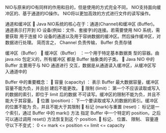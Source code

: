 
NIO与原来的IO有同样的作用和目的，但是使用的方式完全不同， NIO支持面向缓冲区的、基于通道的IO操作。 NIO将以更加高效的方式进行文件的读写操作。

通道和缓冲区
 Java NIO系统的核心在于：通道(Channel)和缓冲区
(Buffer)。通道表示打开到 IO 设备(例如：文件、套接字)的连接。若需要使用 NIO 系统，需要获取
用于连接 IO 设备的通道以及用于容纳数据的缓冲区。然后操作缓冲区，对数据进行处理。
简而言之， Channel 负责传输， Buffer 负责存储

缓冲区（Buffer）
 缓冲区（Buffer） ：一个用于特定基本数据类
型的容器。由 java.nio 包定义的，所有缓冲区
都是 Buffer 抽象类的子类。
 Java NIO 中的 Buffer 主要用于与 NIO 通道进行
交互，数据是从通道读入缓冲区，从缓冲区写
入通道中的

Buffer 中的重要概念：
 容量 (capacity) ： 表示 Buffer 最大数据容量，缓冲区容量不能为负，并且创
建后不能更改。
 限制 (limit)： 第一个不应该读取或写入的数据的索引，即位于 limit 后的数据
不可读写。缓冲区的限制不能为负，并且不能大于其容量。
 位置 (position)： 下一个要读取或写入的数据的索引。缓冲区的位置不能为
负，并且不能大于其限制
 标记 (mark)与重置 (reset)： 标记是一个索引，通过 Buffer 中的 mark() 方法
指定 Buffer 中一个特定的 position，之后可以通过调用 reset() 方法恢复到这
个 position.
 标记、 位置、 限制、 容量遵守以下不变式： 0 <= mark <= position <= limit <= capacity


